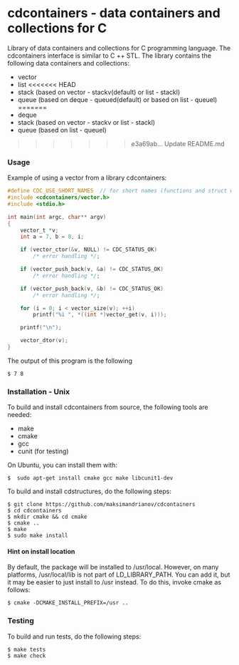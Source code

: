 # cdcontainers - data containers and collections for C

Library of data containers and collections for C programming language. The cdcontainers interface is similar to C ++ STL.
The library contains the following data containers and collections:
* vector
* list
<<<<<<< HEAD
* stack (based on vector - stackv(default) or list - stackl)
* queue (based on deque - queued(default) or based on list - queuel)
=======
* deque
* stack (based on vector - stackv or list - stackl)
* queue (based on list - queuel)
>>>>>>> e3a69ab... Update README.md



### Usage

Example of using a vector from a library cdcontainers:

```c
#define CDC_USE_SHORT_NAMES  // for short names (functions and struct without prefix cdc_*)
#include <cdcontainers/vector.h>
#include <stdio.h>

int main(int argc, char** argv)
{
    vector_t *v;
    int a = 7, b = 8, i;

    if (vector_ctor(&v, NULL) != CDC_STATUS_OK)
        /* error handling */;

    if (vector_push_back(v, &a) != CDC_STATUS_OK)
        /* error handling */;

    if (vector_push_back(v, &b) != CDC_STATUS_OK)
        /* error handling */;

    for (i = 0; i < vector_size(v); ++i)
        printf("%i ", *((int *)vector_get(v, i)));

    printf("\n");

    vector_dtor(v);
}
```

The output of this program is the following

    $ 7 8

### Installation - Unix

To build and install cdcontainers from source, the following tools are needed:
* make
* cmake
* gcc
* cunit (for testing)

On Ubuntu, you can install them with:

    $  sudo apt-get install cmake gcc make libcunit1-dev

To build and install cdstructures, do the following steps:

    $ git clone https://github.com/maksimandrianov/cdcontainers
    $ cd cdcontainers
    $ mkdir cmake && cd cmake
    $ cmake ..
    $ make
    $ sudo make install

#### Hint on install location

By default, the package will be installed to /usr/local. However, on many platforms, /usr/local/lib is not part of LD_LIBRARY_PATH. You can add it, but it may be easier to just install to /usr instead. To do this, invoke cmake as follows:

    $ cmake -DCMAKE_INSTALL_PREFIX=/usr ..

### Testing

To build and run tests, do the following steps:

    $ make tests
    $ make check



